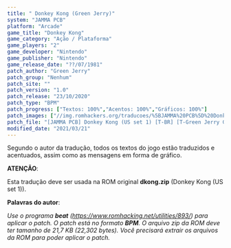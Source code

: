 ```yaml
---
title: " Donkey Kong (Green Jerry)"
system: "JAMMA PCB"
platform: "Arcade"
game_title: "Donkey Kong"
game_category: "Ação / Plataforma"
game_players: "2"
game_developer: "Nintendo"
game_publisher: "Nintendo"
game_release_date: "??/07/1981"
patch_author: "Green Jerry"
patch_group: "Nenhum"
patch_site: ""
patch_version: "1.0"
patch_release: "23/10/2020"
patch_type: "BPM"
patch_progress: ["Textos: 100%","Acentos: 100%","Gráficos: 100%"]
patch_images: ["//img.romhackers.org/traducoes/%5BJAMMA%20PCB%5D%20Donkey%20Kong%20-%20Green%20Jerry%20-%201.png","//img.romhackers.org/traducoes/%5BJAMMA%20PCB%5D%20Donkey%20Kong%20-%20Green%20Jerry%20-%202.png","//img.romhackers.org/traducoes/%5BJAMMA%20PCB%5D%20Donkey%20Kong%20-%20Green%20Jerry%20-%203.png"]
patch_file: "[JAMMA PCB] Donkey Kong (US set 1) [T-BR] [T-Green Jerry G-Nenhum] [V-1.0 A-2020].zip"
modified_date: "2021/03/21"
---
```

Segundo o autor da tradução, todos os textos do jogo estão traduzidos e acentuados, assim como as mensagens em forma de gráfico.

<b>ATENÇÃO</b>:

Esta tradução deve ser usada na ROM original <b>dkong.zip</b> (Donkey Kong (US set 1)).

<b>Palavras do autor</b>:

<i>Use o programa <b>beat</b> (https://www.romhacking.net/utilities/893/) para aplicar o patch. O patch está no formato <b>BPM</b>. O arquivo zip da ROM deve ter tamanho de 21,7 KB (22,302 bytes). Você precisará extrair os arquivos da ROM para poder aplicar o patch.</i>
